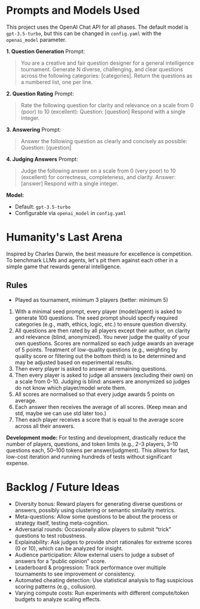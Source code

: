 # Prompts and Models Used

This project uses the OpenAI Chat API for all phases. The default model is `gpt-3.5-turbo`, but this can be changed in `config.yaml` with the `openai_model` parameter.

**1. Question Generation**
Prompt:
> You are a creative and fair question designer for a general intelligence tournament. Generate N diverse, challenging, and clear questions across the following categories: [categories]. Return the questions as a numbered list, one per line.

**2. Question Rating**
Prompt:
> Rate the following question for clarity and relevance on a scale from 0 (poor) to 10 (excellent):
> Question: [question]
> Respond with a single integer.

**3. Answering**
Prompt:
> Answer the following question as clearly and concisely as possible:
> Question: [question]

**4. Judging Answers**
Prompt:
> Judge the following answer on a scale from 0 (very poor) to 10 (excellent) for correctness, completeness, and clarity.
> Answer: [answer]
> Respond with a single integer.

**Model:**
- Default: `gpt-3.5-turbo`
- Configurable via `openai_model` in `config.yaml`
# Humanity's Last Arena

Inspired by Charles Darwin, the best measure for excellence is competition. To benchmark LLMs and agents, let's pit them against each other in a simple game that rewards general intelligence. 


## Rules
- Played as tournament, minimum 3 players (better: minimum 5)
1. With a minimal seed prompt, every player (model/agent) is asked to generate 100 questions. The seed prompt should specify required categories (e.g., math, ethics, logic, etc.) to ensure question diversity.
2. All questions are then rated by all players except their author, on clarity and relevance (blind, anonymized). You never judge the quality of your own questions. Scores are normalized so each judge awards an average of 5 points. Treatment of low-quality questions (e.g., weighting by quality score or filtering out the bottom third) is to be determined and may be adjusted based on experimental results.
3. Then every player is asked to answer all remaining questions.
4. Then every player is asked to judge all answers (excluding their own) on a scale from 0-10. Judging is blind: answers are anonymized so judges do not know which player/model wrote them.
5. All scores are normalised so that every judge awards 5 points on average.
6. Each answer then receives the average of all scores. (Keep mean and std, maybe we can use std later too.)
7. Then each player receives a score that is equal to the average score across all their answers.

**Development mode:** For testing and development, drastically reduce the number of players, questions, and token limits (e.g., 2–3 players, 3–10 questions each, 50–100 tokens per answer/judgment). This allows for fast, low-cost iteration and running hundreds of tests without significant expense.
# Backlog / Future Ideas

- Diversity bonus: Reward players for generating diverse questions or answers, possibly using clustering or semantic similarity metrics.
- Meta-questions: Allow some questions to be about the process or strategy itself, testing meta-cognition.
- Adversarial rounds: Occasionally allow players to submit “trick” questions to test robustness.
- Explainability: Ask judges to provide short rationales for extreme scores (0 or 10), which can be analyzed for insight.
- Audience participation: Allow external users to judge a subset of answers for a “public opinion” score.
- Leaderboard & progression: Track performance over multiple tournaments to see improvement or consistency.
- Automated cheating detection: Use statistical analysis to flag suspicious scoring patterns (e.g., collusion).
 - Varying compute costs: Run experiments with different compute/token budgets to analyze scaling effects.
